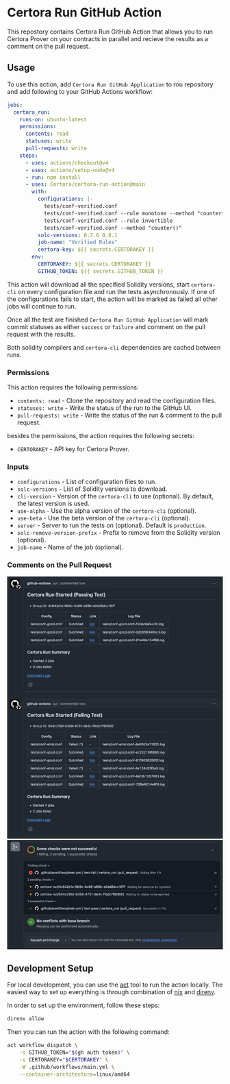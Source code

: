# Certora Run GitHub Action

This repostory contains Certora Run GitHub Action that allows you to run Certora Prover
on your contracts in parallel and recieve the results as a comment on the pull request.

## Usage

To use this action, add `Certora Run GitHub Application` to rou repository and add
following to your GitHub Actions workflow:

```yaml
jobs:
  certora_run:
    runs-on: ubuntu-latest
    permissions:
      contents: read
      statuses: write
      pull-requests: write
    steps:
      - uses: actions/checkout@v4
      - uses: actions/setup-node@v4
      - run: npm install
      - uses: Certora/certora-run-action@main
        with:
          configurations: |-
            tests/conf-verified.conf
            tests/conf-verified.conf --rule monotone --method "counter()"
            tests/conf-verified.conf --rule invertible
            tests/conf-verified.conf --method "counter()"
          solc-versions: 0.7.6 0.8.1
          job-name: "Verified Rules"
          certora-key: ${{ secrets.CERTORAKEY }}
        env:
          CERTORAKEY: ${{ secrets.CERTORAKEY }}
          GITHUB_TOKEN: ${{ secrets.GITHUB_TOKEN }}
```

This action will download all the specified Solidity versions, start `certora-cli` on
every configuration file and run the tests asynchronously. If one of the configurations
fails to start, the action will be marked as failed all other jobs will continue to run.

Once all the test are finished `Certora Run GitHub Application` will mark commit
statuses as either `success` or `failure` and comment on the pull request with the
results.

Both solidity compilers and `certora-cli` dependencies are cached between runs.

### Permissions

This action requires the following permissions:

- `contents: read` - Clone the repository and read the configuration files.
- `statuses: write` - Write the status of the run to the GitHub UI.
- `pull-requests: write` - Write the status of the run & comment to the pull request.

besides the permissions, the action requires the following secrets:

- `CERTORAKEY` - API key for Certora Prover.

### Inputs

- `configurations` - List of configuration files to run.
- `solc-versions` - List of Solidity versions to download.
- `cli-version` - Version of the `certora-cli` to use (optional). By default, the latest version is used.
- `use-alpha` - Use the alpha version of the `certora-cli` (optional).
- `use-beta` - Use the beta version of the `certora-cli` (optional).
- `server` - Server to run the tests on (optional). Default is `production`.
- `solc-remove-version-prefix` - Prefix to remove from the Solidity version (optional).
- `job-name` - Name of the job (optional).

### Comments on the Pull Request

![GitHub PR Comments](/static/comments.png?raw=true "GitHub PR Comments")
![GitHub PR Status](/static/status.png?raw=true "GitHub PR Status")

## Development Setup

For local development, you can use the [act] tool to run
the action locally. The easiest way to set up everything is through combination of
[nix] and [direnv].

In order to set up the environment, follow these steps:

```bash
direnv allow
```

Then you can run the action with the following command:

```bash
act workflow_dispatch \
    -s GITHUB_TOKEN="$(gh auth token)" \
    -s CERTORAKEY="$CERTORAKEY" \
    -W .github/workflows/main.yml \
    --container-architecture=linux/amd64
```

[act]: https://github.com/nektos/act
[nix]: https://nixos.org/
[direnv]: https://github.com/direnv/direnv
